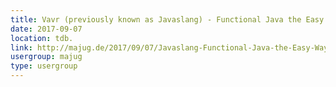 ```yaml
---
title: Vavr (previously known as Javaslang) - Functional Java the Easy Way
date: 2017-09-07
location: tdb.
link: http://majug.de/2017/09/07/Javaslang-Functional-Java-the-Easy-Way/
usergroup: majug
type: usergroup
---
```

